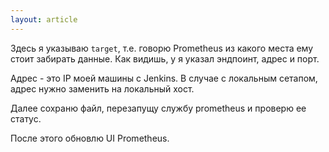 ```yaml
---
layout: article
---
```

Здесь я указываю `target`, т.е. говорю Prometheus из какого места ему стоит забирать данные.
Как видишь, у я указал эндпоинт, адрес и порт. 

Адрес - это IP моей машины с Jenkins. В случае с локальным сетапом, адрес нужно заменить на локальный хост.

Далее сохраню файл, перезапущу службу prometheus и проверю ее статус.

После этого обновлю UI Prometheus.
